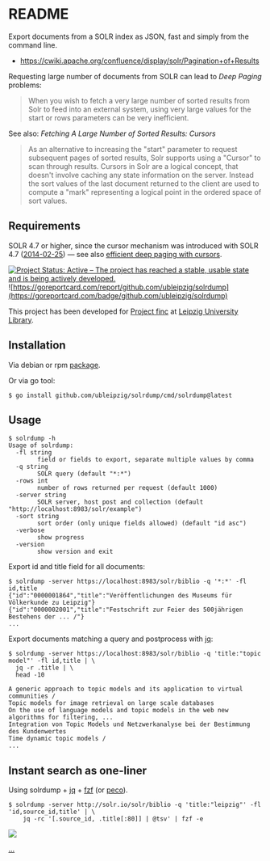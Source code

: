 # README

Export documents from a SOLR index as JSON, fast and simply from the command
line.

* https://cwiki.apache.org/confluence/display/solr/Pagination+of+Results

Requesting large number of documents from SOLR can lead to *Deep Paging*
problems:

> When you wish to fetch a very large number of sorted results from Solr to
> feed into an external system, using very large values for the start or rows
> parameters can be very inefficient.

See also: *Fetching A Large Number of Sorted Results: Cursors*

> As an alternative to increasing the "start" parameter to request subsequent
> pages of sorted results, Solr supports using a "Cursor" to scan through
> results. Cursors in Solr are a logical concept, that doesn't involve caching
> any state information on the server. Instead the sort values of the last
> document returned to the client are used to compute a "mark" representing a
> logical point in the ordered space of sort values.

Requirements
------------

SOLR 4.7 or higher, since the cursor mechanism was introduced with SOLR 4.7
([2014-02-25](https://archive.apache.org/dist/lucene/solr/4.7.0/)) &mdash; see
also [efficient deep paging with
cursors](https://solr.pl/en/2014/03/10/solr-4-7-efficient-deep-paging/).

[![Project Status: Active – The project has reached a stable, usable state and is being actively developed.](https://www.repostatus.org/badges/latest/active.svg)](https://www.repostatus.org/#active) ![https://goreportcard.com/report/github.com/ubleipzig/solrdump](https://goreportcard.com/badge/github.com/ubleipzig/solrdump)

This project has been developed for [Project finc](https://finc.info) at [Leipzig University Library](https://ub.uni-leipzig.de).

## Installation

Via debian or rpm [package](https://github.com/ubleipzig/solrdump/releases).

Or via go tool:

```shell
$ go install github.com/ubleipzig/solrdump/cmd/solrdump@latest
```

## Usage

```shell
$ solrdump -h
Usage of solrdump:
  -fl string
        field or fields to export, separate multiple values by comma
  -q string
        SOLR query (default "*:*")
  -rows int
        number of rows returned per request (default 1000)
  -server string
        SOLR server, host post and collection (default "http://localhost:8983/solr/example")
  -sort string
        sort order (only unique fields allowed) (default "id asc")
  -verbose
        show progress
  -version
        show version and exit
```

Export id and title field for all documents:

```shell
$ solrdump -server https://localhost:8983/solr/biblio -q '*:*' -fl id,title
{"id":"0000001864","title":"Veröffentlichungen des Museums für Völkerkunde zu Leipzig"}
{"id":"0000002001","title":"Festschrift zur Feier des 500jährigen Bestehens der ... /"}
...
```

Export documents matching a query and postprocess with [jq](https://stedolan.github.io/jq/):

```shell
$ solrdump -server https://localhost:8983/solr/biblio -q 'title:"topic model"' -fl id,title | \
  jq -r .title | \
  head -10

A generic approach to topic models and its application to virtual communities /
Topic models for image retrieval on large scale databases
On the use of language models and topic models in the web new algorithms for filtering, ...
Integration von Topic Models und Netzwerkanalyse bei der Bestimmung des Kundenwertes
Time dynamic topic models /
...
```

## Instant search as one-liner

Using solrdump + [jq](https://stedolan.github.io/jq/) + [fzf](https://github.com/junegunn/fzf) (or [peco](https://github.com/peco/peco)).

```shell
$ solrdump -server http://solr.io/solr/biblio -q 'title:"leipzig"' -fl 'id,source_id,title' | \
    jq -rc '[.source_id, .title[:80]] | @tsv' | fzf -e
```

![](images/8e4zf1ryf2gusi3usv329btt8.gif)

[...](https://asciinema.org/a/N8L01waFUixUfO6AIlOfp6RTC?autoplay=1)
